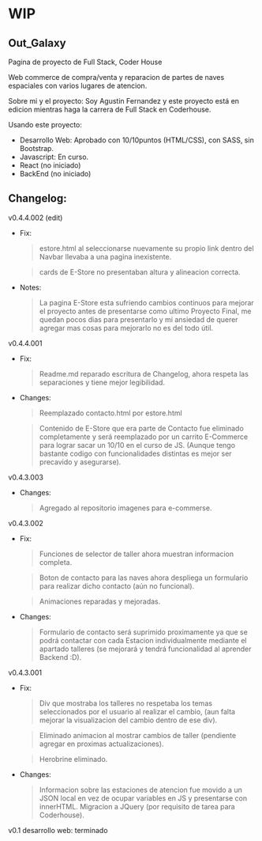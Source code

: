 # **WIP**
## Out_Galaxy
Pagina de proyecto de Full Stack, Coder House

Web commerce de compra/venta y reparacion de partes de naves espaciales con varios lugares de atencion.


Sobre mi y el proyecto:
Soy Agustin Fernandez y este proyecto está en edicion mientras haga la carrera de Full Stack en Coderhouse.

Usando este proyecto:
- Desarrollo Web: Aprobado con 10/10puntos (HTML/CSS), con SASS, sin Bootstrap.
- Javascript: En curso.
- React (no iniciado)
- BackEnd (no iniciado)


## Changelog:
v0.4.4.002 (edit)
- Fix:
    > estore.html al seleccionarse nuevamente su propio link dentro del Navbar llevaba a una pagina inexistente.

    > cards de E-Store no presentaban altura y alineacion correcta.
- Notes:
    > La pagina E-Store esta sufriendo cambios continuos para mejorar el proyecto antes de presentarse como ultimo Proyecto Final, me quedan pocos dias para presentarlo y mi ansiedad de querer agregar mas cosas para mejorarlo no es del todo útil.

v0.4.4.001
- Fix:
    > Readme.md reparado escritura de Changelog, ahora respeta las separaciones y tiene mejor legibilidad.
- Changes:
    > Reemplazado contacto.html por estore.html

    > Contenido de E-Store que era parte de Contacto fue eliminado completamente y será reemplazado por un carrito E-Commerce para lograr sacar un 10/10 en el curso de JS. (Aunque tengo bastante codigo con funcionalidades distintas es mejor ser precavido y asegurarse).
    
v0.4.3.003
- Changes:
    > Agregado al repositorio imagenes para e-commerse.

v0.4.3.002
- Fix:
    > Funciones de selector de taller ahora muestran informacion completa.

    > Boton de contacto para las naves ahora despliega un formulario para realizar dicho contacto (aún no funcional).

    > Animaciones reparadas y mejoradas.

- Changes:
    > Formulario de contacto será suprimido proximamente ya que se podrá contactar con cada Estacion individualmente mediante el apartado talleres (se mejorará y tendrá funcionalidad al aprender Backend :D).

v0.4.3.001 
- Fix:
    > Div que mostraba los talleres no respetaba los temas seleccionados por el usuario al realizar el cambio, (aun falta mejorar la visualizacion del cambio dentro de ese div).
    
    > Eliminado animacion al mostrar cambios de taller (pendiente agregar en proximas actualizaciones).
    
    > Herobrine eliminado.
    
- Changes:
    > Informacion sobre las estaciones de atencion fue movido a un JSON local en vez de ocupar variables en JS y presentarse con innerHTML.
    > Migracion a JQuery (por requisito de tarea para Coderhouse).

v0.1 desarrollo web: terminado